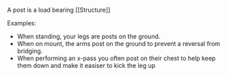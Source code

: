 A post is a load bearing [[Structure]]

Examples:
* When standing, your legs are posts on the ground.
* When on mount, the arms post on the ground to prevent a reversal from bridging.
* When performing an x-pass you often post on their chest to help keep them down and make it easiser to kick the leg up